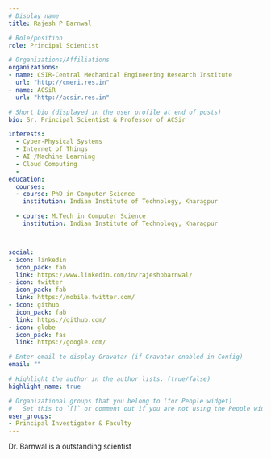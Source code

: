 ```yaml
---
# Display name
title: Rajesh P Barnwal

# Role/position
role: Principal Scientist 

# Organizations/Affiliations
organizations:
- name: CSIR-Central Mechanical Engineering Research Institute
  url: "http://cmeri.res.in"
- name: ACSiR
  url: "http://acsir.res.in"

# Short bio (displayed in the user profile at end of posts)
bio: Sr. Principal Scientist & Professor of ACSir

interests:
  - Cyber-Physical Systems
  - Internet of Things
  - AI /Machine Learning
  - Cloud Computing
  - 
education:
  courses:
  - course: PhD in Computer Science
    institution: Indian Institute of Technology, Kharagpur

  - course: M.Tech in Computer Science
    institution: Indian Institute of Technology, Kharagpur



social:
- icon: linkedin
  icon_pack: fab
  link: https://www.linkedin.com/in/rajeshpbarnwal/
- icon: twitter
  icon_pack: fab
  link: https://mobile.twitter.com/
- icon: github
  icon_pack: fab
  link: https://github.com/
- icon: globe
  icon_pack: fas
  link: https://google.com/

# Enter email to display Gravatar (if Gravatar-enabled in Config)
email: ""

# Highlight the author in the author lists. (true/false)
highlight_name: true

# Organizational groups that you belong to (for People widget)
#   Set this to `[]` or comment out if you are not using the People widget.
user_groups:
- Principal Investigator & Faculty
---
```


Dr. Barnwal is a outstanding scientist 
